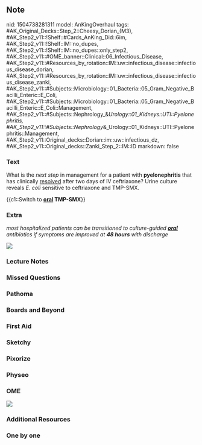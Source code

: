 ## Note
nid: 1504738281311
model: AnKingOverhaul
tags: #AK_Original_Decks::Step_2::Cheesy_Dorian_(M3), #AK_Step2_v11::!Shelf::#Cards_AnKing_Did::6im, #AK_Step2_v11::!Shelf::IM::no_dupes, #AK_Step2_v11::!Shelf::IM::no_dupes::only_step2, #AK_Step2_v11::#OME_banner::Clinical::06_Infectious_Disease, #AK_Step2_v11::#Resources_by_rotation::IM::uw::infectious_disease::infectious_disease_dorian, #AK_Step2_v11::#Resources_by_rotation::IM::uw::infectious_disease::infectious_disease_zanki, #AK_Step2_v11::#Subjects::Microbiology::01_Bacteria::05_Gram_Negative_Bacilli_Enteric::E_Coli, #AK_Step2_v11::#Subjects::Microbiology::01_Bacteria::05_Gram_Negative_Bacilli_Enteric::E_Coli::Management, #AK_Step2_v11::#Subjects::Nephrology_&_Urology::01_Kidneys::UTI::Pyelonephritis, #AK_Step2_v11::#Subjects::Nephrology_&_Urology::01_Kidneys::UTI::Pyelonephritis::Management, #AK_Step2_v11::Original_decks::Dorian::im::uw::infectious_dz, #AK_Step2_v11::Original_decks::Zanki_Step_2::IM::ID
markdown: false

### Text
What is the <i>next step</i> in management for a patient with
<b>pyelonephritis</b> that has clinically <u>resolved</u> after two
days of IV ceftriaxone? Urine culture reveals <i>E. coli</i>
sensitive to ceftriaxone and TMP-SMX.
<div>
  {{c1::Switch to <b><u>oral</u> TMP-SMX</b>}}
</div>

### Extra
<i>most hospitalized patients can be transitioned to culture-guided
<u><b>oral</b></u> antibiotics if symptoms are improved at <b>48
hours</b> with discharge</i>
<div>
  <div>
    <i><img src="pyelo_1358629116483.png"></i>
  </div>
</div>

### Lecture Notes


### Missed Questions


### Pathoma


### Boards and Beyond


### First Aid


### Sketchy


### Pixorize


### Physeo


### OME
<div class="ome-widget">
  <a href=
  "https://onlinemeded.org/spa/infectious-disease?ref=anki"><img src="_OME_AnkiFlashcards_Topic_2.png"></a>
</div>

### Additional Resources


### One by one

